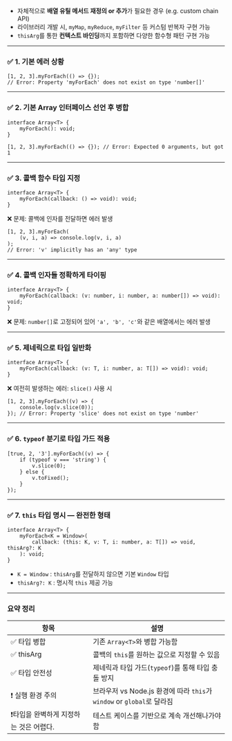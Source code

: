
- 자체적으로 **배열 유틸 메서드 재정의 or 추가**가 필요한 경우 (e.g. custom chain API)    
- 라이브러리 개발 시, `myMap`, `myReduce`, `myFilter` 등 커스텀 반복자 구현 가능    
- `thisArg`를 통한 **컨텍스트 바인딩**까지 포함하면 다양한 함수형 패턴 구현 가능
---

### ✅ 1. 기본 에러 상황

```
[1, 2, 3].myForEach(() => {}); 
// Error: Property 'myForEach' does not exist on type 'number[]'
```


---

### ✅ 2. 기본 Array 인터페이스 선언 후 병합

```
interface Array<T> {   
	myForEach(): void; 
}  

[1, 2, 3].myForEach(() => {}); // Error: Expected 0 arguments, but got 1
```


---

### ✅ 3. 콜백 함수 타입 지정

```
interface Array<T> {   
	myForEach(callback: () => void): void; 
}
```


❌ 문제: 콜백에 인자를 전달하면 에러 발생

```
[1, 2, 3].myForEach(
	(v, i, a) => console.log(v, i, a)
); 
// Error: 'v' implicitly has an 'any' type
```

---

### ✅ 4. 콜백 인자들 정확하게 타이핑

```
interface Array<T> {   
	myForEach(callback: (v: number, i: number, a: number[]) => void): void; 
}
```


❌ 문제: `number[]`로 고정되어 있어 `'a', 'b', 'c'`와 같은 배열에서는 에러 발생

---

### ✅ 5. 제네릭으로 타입 일반화

```
interface Array<T> {   
	myForEach(callback: (v: T, i: number, a: T[]) => void): void; 
}
```


❌ 여전히 발생하는 에러: `slice()` 사용 시
```
[1, 2, 3].myForEach((v) => {   
	console.log(v.slice(0)); 
}); // Error: Property 'slice' does not exist on type 'number'
```


---

### ✅ 6. `typeof` 분기로 타입 가드 적용

```
[true, 2, '3'].myForEach((v) => {   
	if (typeof v === 'string') {     
		v.slice(0);  
	} else {     
		v.toFixed();
	} 
});
```


---

### ✅ 7. `this` 타입 명시 — 완전한 형태

```
interface Array<T> {   
	myForEach<K = Window>(     
		callback: (this: K, v: T, i: number, a: T[]) => void, thisArg?: K 
	): void; 
}
```
- `K = Window` : `thisArg`를 전달하지 않으면 기본 `Window` 타입
- `thisArg?: K` : 명시적 `this` 제공 가능
    
---

### 요약 정리

| 항목                     | 설명                                                       |
| ---------------------- | -------------------------------------------------------- |
| ✅ 타입 병합                | 기존 `Array<T>`와 병합 가능함                                    |
| ✅ thisArg              | 콜백의 `this`를 원하는 값으로 지정할 수 있음                             |
| ✅ 타입 안전성               | 제네릭과 타입 가드(`typeof`)를 통해 타입 충돌 방지                        |
| ❗ 실행 환경 주의             | 브라우저 vs Node.js 환경에 따라 `this`가 `window` or `global`로 달라짐 |
| ❗타입을 완벽하게 지정하는 것은 어렵다. | 테스트 케이스를 기반으로 계속 개선해나가야 함                                |
